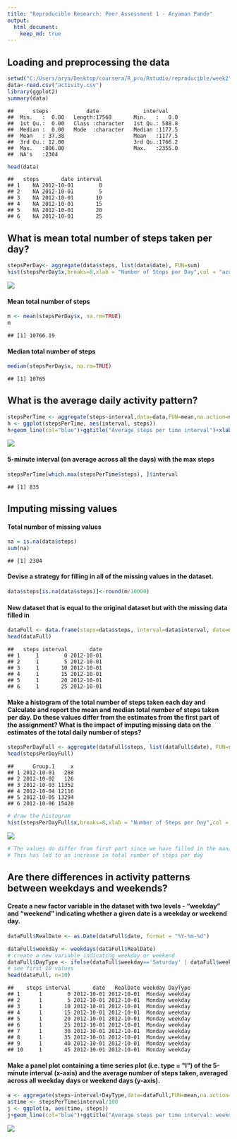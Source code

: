 ```yaml
---
title: "Reproducible Research: Peer Assessment 1 - Aryaman Pande"
output: 
  html_document:
    keep_md: true
---
```





## Loading and preprocessing the data

```r
setwd("C:/Users/arya/Desktop/coursera/R_pro/Rstudio/reproducible/week2")  
data<-read.csv("activity.csv")  
library(ggplot2)  
summary(data)  
```

```
##      steps            date              interval     
##  Min.   :  0.00   Length:17568       Min.   :   0.0  
##  1st Qu.:  0.00   Class :character   1st Qu.: 588.8  
##  Median :  0.00   Mode  :character   Median :1177.5  
##  Mean   : 37.38                      Mean   :1177.5  
##  3rd Qu.: 12.00                      3rd Qu.:1766.2  
##  Max.   :806.00                      Max.   :2355.0  
##  NA's   :2304
```

```r
head(data)
```

```
##   steps       date interval
## 1    NA 2012-10-01        0
## 2    NA 2012-10-01        5
## 3    NA 2012-10-01       10
## 4    NA 2012-10-01       15
## 5    NA 2012-10-01       20
## 6    NA 2012-10-01       25
```


## What is mean total number of steps taken per day?

```r
stepsPerDay<- aggregate(data$steps, list(data$date), FUN=sum)
hist(stepsPerDay$x,breaks=8,xlab = "Number of Steps per Day",col = "azure",xlim = c(0,25000),main="Histogram of Total Steps per Day")  
```

![](PA1_template_files/figure-html/unnamed-chunk-2-1.png)<!-- -->

#### Mean total number of steps

```r
m <- mean(stepsPerDay$x, na.rm=TRUE)
m
```

```
## [1] 10766.19
```

#### Median total number of steps

```r
median(stepsPerDay$x, na.rm=TRUE)  
```

```
## [1] 10765
```

## What is the average daily activity pattern?

```r
stepsPerTime <- aggregate(steps~interval,data=data,FUN=mean,na.action=na.omit)  
h <- ggplot(stepsPerTime, aes(interval, steps))
h+geom_line(col="blue")+ggtitle("Average steps per time interval")+xlab("Time")+ylab("Steps")
```

![](PA1_template_files/figure-html/unnamed-chunk-5-1.png)<!-- -->

#### 5-minute interval (on average across all the days) with the max steps

```r
stepsPerTime[which.max(stepsPerTime$steps), ]$interval  
```

```
## [1] 835
```

## Imputing missing values
#### Total number of missing values

```r
na = is.na(data$steps)
sum(na)  
```

```
## [1] 2304
```

#### Devise a strategy for filling in all of the missing values in the dataset. 

```r
data$steps[is.na(data$steps)]<-round(m/10000)
```
#### New dataset that is equal to the original dataset but with the missing data filled in 

```r
dataFull <- data.frame(steps=data$steps, interval=data$interval, date=data$date)
head(dataFull)
```

```
##   steps interval       date
## 1     1        0 2012-10-01
## 2     1        5 2012-10-01
## 3     1       10 2012-10-01
## 4     1       15 2012-10-01
## 5     1       20 2012-10-01
## 6     1       25 2012-10-01
```

#### Make a histogram of the total number of steps taken each day and Calculate and report the mean and median total number of steps taken per day. Do these values differ from the estimates from the first part of the assignment? What is the impact of imputing missing data on the estimates of the total daily number of steps?

```r
stepsPerDayFull <- aggregate(dataFull$steps, list(dataFull$date), FUN=sum)
head(stepsPerDayFull)
```

```
##      Group.1     x
## 1 2012-10-01   288
## 2 2012-10-02   126
## 3 2012-10-03 11352
## 4 2012-10-04 12116
## 5 2012-10-05 13294
## 6 2012-10-06 15420
```

```r
# draw the histogram
hist(stepsPerDayFull$x,breaks=8,xlab = "Number of Steps per Day",col = "azure",main="New Histogram of Total Steps per Day")  
```

![](PA1_template_files/figure-html/unnamed-chunk-10-1.png)<!-- -->

```r
# The values do differ from first part since we have filled in the man/10000 amt. of steps in each interval.  
# This has led to an increase in total number of steps per day
```


## Are there differences in activity patterns between weekdays and weekends?

#### Create a new factor variable in the dataset with two levels - “weekday” and “weekend” indicating whether a given date is a weekday or weekend day.

```r
dataFull$RealDate <- as.Date(dataFull$date, format = "%Y-%m-%d")

dataFull$weekday <- weekdays(dataFull$RealDate)
# create a new variable indicating weekday or weekend
dataFull$DayType <- ifelse(dataFull$weekday=='Saturday' | dataFull$weekday=='Sunday', 'weekend','weekday')
# see first 10 values
head(dataFull, n=10)
```

```
##    steps interval       date   RealDate weekday DayType
## 1      1        0 2012-10-01 2012-10-01  Monday weekday
## 2      1        5 2012-10-01 2012-10-01  Monday weekday
## 3      1       10 2012-10-01 2012-10-01  Monday weekday
## 4      1       15 2012-10-01 2012-10-01  Monday weekday
## 5      1       20 2012-10-01 2012-10-01  Monday weekday
## 6      1       25 2012-10-01 2012-10-01  Monday weekday
## 7      1       30 2012-10-01 2012-10-01  Monday weekday
## 8      1       35 2012-10-01 2012-10-01  Monday weekday
## 9      1       40 2012-10-01 2012-10-01  Monday weekday
## 10     1       45 2012-10-01 2012-10-01  Monday weekday
```
#### Make a panel plot containing a time series plot (i.e. type = "l") of the 5-minute interval (x-axis) and the average number of steps taken, averaged across all weekday days or weekend days (y-axis).

```r
a <- aggregate(steps~interval+DayType,data=dataFull,FUN=mean,na.action=na.omit)
a$time <- stepsPerTime$interval/100
j <- ggplot(a, aes(time, steps))
j+geom_line(col="blue")+ggtitle("Average steps per time interval: weekdays vs. weekends")+xlab("Time")+ylab("Steps")+theme(plot.title = element_text(face="bold", size=12))+facet_grid(DayType ~ .)
```

![](PA1_template_files/figure-html/unnamed-chunk-12-1.png)<!-- -->
